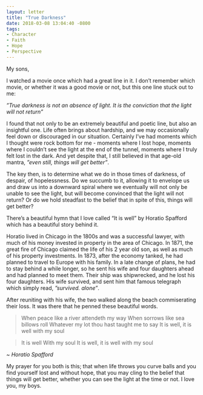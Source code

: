 ```yaml
---
layout: letter
title: "True Darkness"
date: 2018-03-08 13:04:40 -0800
tags:
- Character
- Faith
- Hope
- Perspective
---
```

My sons,

I watched a movie once which had a great line in it. I don’t remember which movie, or whether it was a good movie or not, but this one line stuck out to me:

*”True darkness is not an absence of light. It is the conviction that the light will not return”*

I found that not only to be an extremely beautiful and poetic line, but also an insightful one. Life often brings about hardship, and we may occasionally feel down or discouraged in our situation. Certainly I’ve had moments which I thought were rock bottom for me - moments where I lost hope, moments where I couldn’t see the light at the end of the tunnel, moments where I truly felt lost in the dark. And yet despite that, I still believed in that age-old mantra, *”even still, things will get better”*.

The key then, is to determine what we do in those times of darkness, of despair, of hopelessness. Do we succumb to it, allowing it to envelope us and draw us into a downward spiral where we eventually will not only be unable to see the light, but will become convinced that the light will not return? Or do we hold steadfast to the belief that in spite of this, things will get better?

There’s a beautiful hymn that I love called “It is well” by Horatio Spafford which has a beautiful story behind it.

Horatio lived in Chicago in the 1800s and was a successful lawyer, with much of his money invested in property in the area of Chicago. In 1871, the great fire of Chicago claimed the life of his 2 year old son, as well as much of his property investments. In 1873, after the economy tanked, he had planned to travel to Europe with his family. In a late change of plans, he had to stay behind a while longer, so he sent his wife and four daughters ahead and had planned to meet them. Their ship was shipwrecked, and he lost his four daughters. His wife survived, and sent him that famous telegraph which simply read, *”survived. alone”*.

After reuniting with his wife, the two walked along the beach commiserating their loss. It was there that he penned these beautiful words.

> When peace like a river attendeth my way
> When sorrows like sea billows roll
> Whatever my lot thou hast taught me to say
> It is well, it is well with my soul

> It is well
> With my soul
> It is well, it is well with my soul

*~ Horatio Spafford*

My prayer for you both is this; that when life throws you curve balls and you find yourself lost and without hope, that you may cling to the belief that things will get better, whether you can see the light at the time or not. I love you, my boys.
